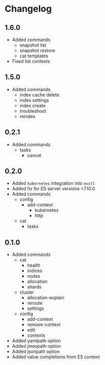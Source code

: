 # Changelog

## 1.6.0

- Added commands
  - snapshot list
  - snapshot restore
  - cat templates
- Fixed list contexts

## 1.5.0

- Added commands
  - index cache delete
  - index settings
  - index create
  - troubleshoot
  - reindex

## 0.2.1

- Added commands
  - tasks
    - cancel

## 0.2.0

- Added `kubernetes` integration into `esctl`
- Added fix for ES server versions <7.10.0
- Added commands
  - config
    - add-context
      - kubernetes
      - http
  - cat
    - tasks

## 0.1.0

- Added commands
  - cat
    - health
    - indices
    - nodes
    - allocation
    - shards
  - cluster
    - allocation-explain
    - reroute
    - settings
  - config
    - add-context
    - remove-context
    - edit
    - contexts
- Added yamlpath option
- Added jmespath option
- Added jsonpath option
- Added value completions from ES context
